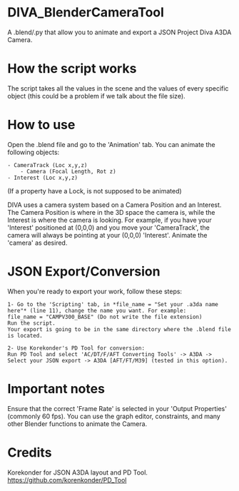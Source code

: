 # DIVA_BlenderCameraTool
A .blend/.py that allow you to animate and export a JSON Project Diva A3DA Camera.

# How the script works
The script takes all the values in the scene and the values of every specific object (this could be a problem if we talk about the file size).

# How to use
Open the .blend file and go to the 'Animation' tab.
You can animate the following objects:

	- CameraTrack (Loc x,y,z)
		- Camera (Focal Length, Rot z)
	- Interest (Loc x,y,z)

(If a property have a Lock, is not supposed to be animated)
	
DIVA uses a camera system based on a Camera Position and an Interest. The Camera Position is where in the 3D space the camera is, while the Interest is where the camera is looking.
For example, if you have your 'Interest' positioned at (0,0,0) and you move your 'CameraTrack', the camera will always be pointing at your (0,0,0) 'Interest'.
Animate the 'camera' as desired.

# JSON Export/Conversion
When you're ready to export your work, follow these steps:

	1- Go to the 'Scripting' tab, in *file_name = "Set your .a3da name here"* (line 11), change the name you want. For example:
	file_name = "CAMPV300_BASE" (Do not write the file extension)
	Run the script.
	Your export is going to be in the same directory where the .blend file is located.

	2- Use Korekonder's PD Tool for conversion:
	Run PD Tool and select 'AC/DT/F/AFT Converting Tools' -> A3DA -> Select your JSON export -> A3DA [AFT/FT/M39] (tested in this option).

# Important notes
Ensure that the correct 'Frame Rate' is selected in your 'Output Properties' (commonly 60 fps).
You can use the graph editor, constraints, and many other Blender functions to animate the Camera.

# Credits
Korekonder for JSON A3DA layout and PD Tool.
https://github.com/korenkonder/PD_Tool
